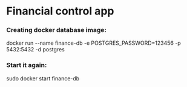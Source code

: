 # Financial control app

### Creating docker database image: 
docker run --name finance-db -e POSTGRES_PASSWORD=123456 -p 5432:5432 -d postgres

### Start it again:
sudo docker start finance-db
